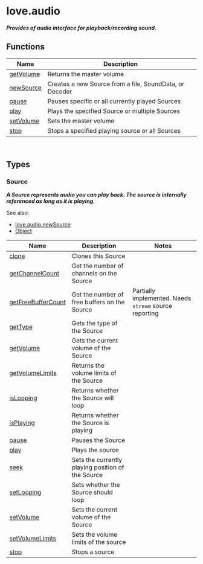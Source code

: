# love.audio

<b><i>
Provides of audio interface for playback/recording sound.
</b></i>

## Functions

| Name                                                      | Description                                             |
|-----------------------------------------------------------|---------------------------------------------------------|
| [getVolume](https://love2d.org/wiki/love.audio.getVolume) | Returns the master volume                               |
| [newSource](https://love2d.org/wiki/love.audio.newSource) | Creates a new Source from a file, SoundData, or Decoder |
| [pause](https://love2d.org/wiki/love.audio.pause)         | Pauses specific or all currently played Sources         |
| [play](https://love2d.org/wiki/love.audio.play)           | Plays the specified Source or multiple Sources          |
| [setVolume](https://love2d.org/wiki/love.audio.setVolume) | Sets the master volume                                  |
| [stop](https://love2d.org/wiki/love.audio.stop)           | Stops a specified playing source or all Sources         |

<br>

## Types

### Source

<b><i>
A Source represents audio you can play back. The source is internally referenced as long as it is playing.
</b></i>

See also:
* [love.audio.newSource](https://love2d.org/wiki/love.audio.newSource)
* [Object](api/love?id=Object)

| Name                                                                    | Description                                       | Notes                                                  |
|-------------------------------------------------------------------------|---------------------------------------------------|--------------------------------------------------------|
| [clone](https://love2d.org/wiki/Source:clone)                           | Clones this Source                                |                                                        |
| [getChannelCount](https://love2d.org/wiki/Source:getChannelCount)       | Get the number of channels on the Source          |                                                        |
| [getFreeBufferCount](https://love2d.org/wiki/Source:getFreeBufferCount) | Get the number of free buffers on the Source      | Partially implemented. Needs `stream` source reporting |
| [getType](https://love2d.org/wiki/Source:getType)                       | Gets the type of the Source                       |                                                        |
| [getVolume](https://love2d.org/wiki/Source:getVolume)                   | Gets the current volume of the Source             |                                                        |
| [getVolumeLimits](https://love2d.org/wiki/Source:getVolumeLimits)       | Returns the volume limits of the Source           |                                                        |
| [isLooping](https://love2d.org/wiki/Source:isLooping)                   | Returns whether the Source will loop              |                                                        |
| [isPlaying](https://love2d.org/wiki/Source:isPlaying)                   | Returns whether the Source is playing             |                                                        |
| [pause](https://love2d.org/wiki/Source:pause)                           | Pauses the Source                                 |                                                        |
| [play](https://love2d.org/wiki/Source:play)                             | Plays the source                                  |                                                        |
| [seek](https://love2d.org/wiki/Source:seek)                             | Sets the currently playing position of the Source |                                                        |
| [setLooping](https://love2d.org/wiki/Source:setLooping)                 | Sets whether the Source should loop               |                                                        |
| [setVolume](https://love2d.org/wiki/Source:setVolume)                   | Sets the current volume of the Source             |                                                        |
| [setVolumeLimits](https://love2d.org/wiki/Source:setVolumeLimits)       | Sets the volume limits of the source              |                                                        |
| [stop](https://love2d.org/wiki/Source:stop)                             | Stops a source                                    |                                                        |

<br>

